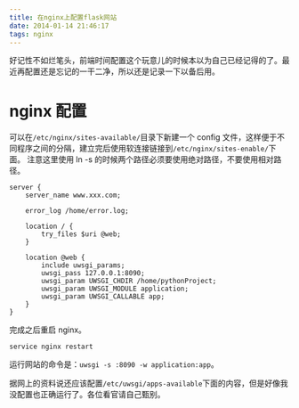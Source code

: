 ```yaml
---
title: 在nginx上配置flask网站
date: 2014-01-14 21:46:17
tags: nginx
---
```


好记性不如烂笔头，前端时间配置这个玩意儿的时候本以为自己已经记得的了。最近再配置还是忘记的一干二净，所以还是记录一下以备后用。

# nginx 配置

可以在`/etc/nginx/sites-available/`目录下新建一个 config 文件，这样便于不同程序之间的分隔，建立完后使用软连接链接到`/etc/nginx/sites-enable/`下面。
注意这里使用 ln -s 的时候两个路径必须要使用绝对路径，不要使用相对路径。

```
server {
    server_name www.xxx.com;

    error_log /home/error.log;

    location / {
        try_files $uri @web;
    }

    location @web {
        include uwsgi_params;
        uwsgi_pass 127.0.0.1:8090;
        uwsgi_param UWSGI_CHDIR /home/pythonProject;
        uwsgi_param UWSGI_MODULE application;
        uwsgi_param UWSGI_CALLABLE app;
    }
}
```

完成之后重启 nginx。

```
service nginx restart
```

运行网站的命令是：`uwsgi -s :8090 -w application:app`。

据网上的资料说还应该配置`/etc/uwsgi/apps-available`下面的内容，但是好像我没配置也正确运行了。各位看官请自己甄别。
